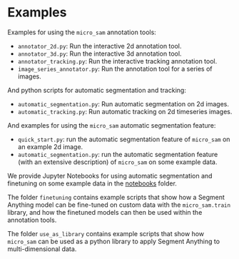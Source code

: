 # Examples

Examples for using the `micro_sam` annotation tools:
- `annotator_2d.py`: Run the interactive 2d annotation tool.
- `annotator_3d.py`: Run the interactive 3d annotation tool.
- `annotator_tracking.py`: Run the interactive tracking annotation tool.
- `image_series_annotator.py`: Run the annotation tool for a series of images.

And python scripts for automatic segmentation and tracking:
- `automatic_segmentation.py`: Run automatic segmentation on 2d images.
- `automatic_tracking.py`: Run automatic tracking on 2d timeseries images.

And examples for using the `micro_sam` automatic segmentation feature:
- `quick_start.py`: run the automatic segmentation feature of `micro_sam` on an example 2d image.
- `automatic_segmentation.py`: run the automatic segmentation feature (with an extensive description) of `micro_sam` on some example data.

We provide Jupyter Notebooks for using automatic segmentation and finetuning on some example data in the [notebooks](../notebooks/) folder.

The folder `finetuning` contains example scripts that show how a Segment Anything model can be fine-tuned
on custom data with the `micro_sam.train` library, and how the finetuned models can then be used within the annotation tools.

The folder `use_as_library` contains example scripts that show how `micro_sam` can be used as a python
library to apply Segment Anything to multi-dimensional data.
